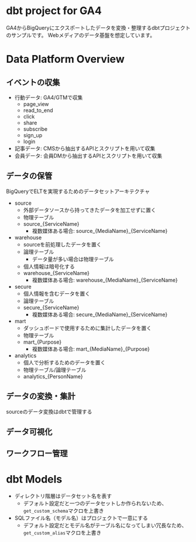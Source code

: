 # dbt project for GA4
GA4からBigQueryにエクスポートしたデータを変換・整理するdbtプロジェクトのサンプルです。
Webメディアのデータ基盤を想定しています。

# Data Platform Overview
## イベントの収集
- 行動データ: GA4/GTMで収集
  - page_view
  - read_to_end
  - click
  - share
  - subscribe
  - sign_up
  - login
- 記事データ: CMSから抽出するAPIとスクリプトを用いて収集
- 会員データ: 会員DMから抽出するAPIとスクリプトを用いて収集

## データの保管
BigQueryでELTを実現するためのデータセットアーキテクチャ
- source
  - 外部データソースから持ってきたデータを加工せずに置く
  - 物理テーブル
  - source_{ServiceName}
    - 複数媒体ある場合: source_{MediaName}_{ServiceName}
- warehouse
  - sourceを前処理したデータを置く
  - 論理テーブル
    - データ量が多い場合は物理テーブル
  - 個人情報は暗号化する
  - warehouse_{ServiceName}
    - 複数媒体ある場合: warehouse_{MediaName}_{ServiceName}
- secure
  - 個人情報を含むデータを置く
  - 論理テーブル
  - secure_{ServiceName}
    - 複数媒体ある場合: secure_{MediaName}_{ServiceName}
- mart
  - ダッシュボードで使用するために集計したデータを置く
  - 物理テーブル
  - mart_{Purpose}
    - 複数媒体ある場合: mart_{MediaName}_{Purpose}
- analytics
  - 個人で分析するためのデータを置く
  - 物理テーブル/論理テーブル
  - analytics_{PersonName}

## データの変換・集計
sourceのデータ変換はdbtで管理する

## データ可視化


## ワークフロー管理


# dbt Models
- ディレクトリ階層はデータセット名を表す
  - デフォルト設定だと一つのデータセットしか作られないため、 `get_custom_schema`マクロを上書き
- SQLファイル名（モデル名）はプロジェクトで一意にする
  - デフォルト設定だとモデル名がテーブル名になってしまい冗長なため、 `get_custom_alias`マクロを上書き
